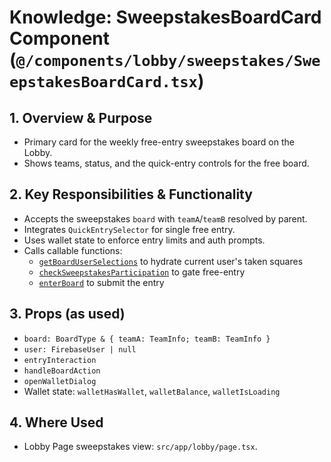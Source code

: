 # Knowledge: SweepstakesBoardCard Component (`@/components/lobby/sweepstakes/SweepstakesBoardCard.tsx`)

## 1. Overview & Purpose
- Primary card for the weekly free-entry sweepstakes board on the Lobby.
- Shows teams, status, and the quick-entry controls for the free board.

## 2. Key Responsibilities & Functionality
- Accepts the sweepstakes `board` with `teamA`/`teamB` resolved by parent.
- Integrates `QuickEntrySelector` for single free entry.
- Uses wallet state to enforce entry limits and auth prompts.
- Calls callable functions:
  - [`getBoardUserSelections`](../functions/getBoardUserSelections.md) to hydrate current user's taken squares
  - [`checkSweepstakesParticipation`](../functions/checkSweepstakesParticipation.md) to gate free-entry
  - [`enterBoard`](../functions/enterBoard.md) to submit the entry

## 3. Props (as used)
- `board: BoardType & { teamA: TeamInfo; teamB: TeamInfo }`
- `user: FirebaseUser | null`
- `entryInteraction`
- `handleBoardAction`
- `openWalletDialog`
- Wallet state: `walletHasWallet`, `walletBalance`, `walletIsLoading`

## 4. Where Used
- Lobby Page sweepstakes view: `src/app/lobby/page.tsx`. 